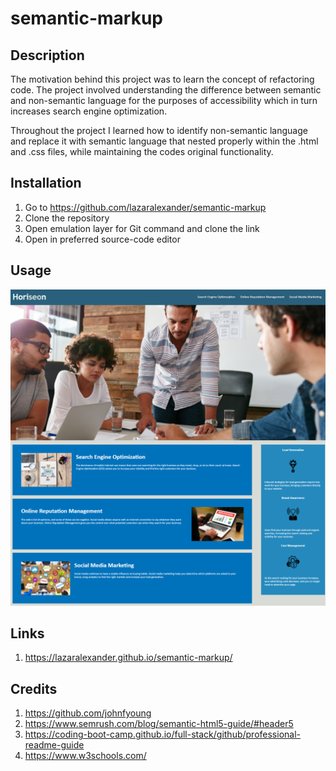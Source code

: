 # semantic-markup

## Description

The motivation behind this project was to learn the concept of refactoring code. The project involved understanding the difference between semantic and non-semantic language for the purposes of accessibility which in turn increases search engine optimization.

Throughout the project I learned how to identify non-semantic language and replace it with semantic language that nested properly within the .html and .css files, while maintaining the codes original functionality.

## Installation

1. Go to https://github.com/lazaralexander/semantic-markup
2. Clone the repository
3. Open emulation layer for Git command and clone the link
4. Open in preferred source-code editor

## Usage

![Screenshot of Website](https://github.com/lazaralexander/semantic-markup/blob/main/assets/images/website.png "Website")

## Links

1. https://lazaralexander.github.io/semantic-markup/

## Credits

1. https://github.com/johnfyoung
2. https://www.semrush.com/blog/semantic-html5-guide/#header5
3. https://coding-boot-camp.github.io/full-stack/github/professional-readme-guide
4. https://www.w3schools.com/